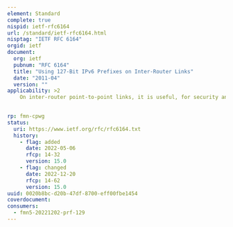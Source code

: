 ```yaml
---
element: Standard
complete: true
nispid: ietf-rfc6164
url: /standard/ietf-rfc6164.html
nisptag: "IETF RFC 6164"
orgid: ietf
document:
  org: ietf
  pubnum: "RFC 6164"
  title: "Using 127-Bit IPv6 Prefixes on Inter-Router Links"
  date: "2011-04"
  version: ""
applicability: >2
    On inter-router point-to-point links, it is useful, for security and other reasons, to use 127-bit IPv6 prefixes. Such a practice parallels the use of 31-bit prefixes in IPv4. This document specifies the motivation for, and usages of, 127-bit IPv6 prefix lengths on inter-router point-to-point links.

  
rp: fmn-cpwg
status:
  uri: https://www.ietf.org/rfc/rfc6164.txt
  history: 
    - flag: added
      date: 2022-05-06
      rfcp: 14-32
      version: 15.0
    - flag: changed
      date: 2022-12-20
      rfcp: 14-62
      version: 15.0
uuid: 0020b8bc-d20b-47df-8700-eff00fbe1454
coverdocument:
consumers:
  - fmn5-20221202-prf-129
---
```

